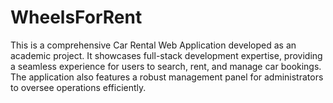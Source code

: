 # WheelsForRent
This is a comprehensive Car Rental Web Application developed as an academic project. It showcases full-stack development expertise, providing a seamless experience for users to search, rent, and manage car bookings. The application also features a robust management panel for administrators to oversee operations efficiently.

